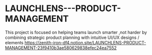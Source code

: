 # LAUNCHLENS---PRODUCT-MANAGEMENT
This project is focused on helping teams launch smarter ,not harder by combining strategic product planning with intuitive UI/UX designs / elements 
https://zenith-iron-df4.notion.site/LAUNCHLENS-PRODUCT-MANAGEMENT-23f9410b3ae580629838efec24ea7552
